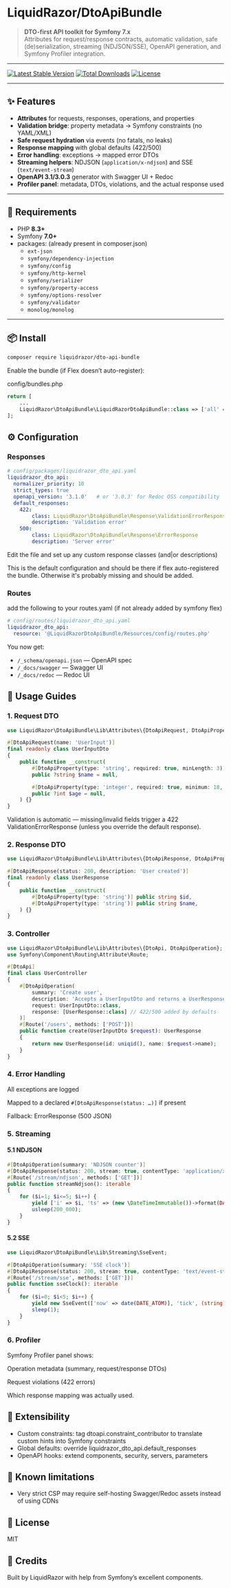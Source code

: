 # LiquidRazor/DtoApiBundle

> **DTO-first API toolkit for Symfony 7.x**  
> Attributes for request/response contracts, automatic validation, safe (de)serialization, streaming (NDJSON/SSE), OpenAPI generation, and Symfony Profiler integration.

---

[![Latest Stable Version](https://poser.pugx.org/liquidrazor/dto-api-bundle/v/stable)](https://packagist.org/packages/liquidrazor/dto-api-bundle)
[![Total Downloads](https://poser.pugx.org/liquidrazor/dto-api-bundle/downloads)](https://packagist.org/packages/liquidrazor/dto-api-bundle)
[![License](https://poser.pugx.org/liquidrazor/dto-api-bundle/license)](LICENCE)

---

## ✨ Features

- **Attributes** for requests, responses, operations, and properties
- **Validation bridge**: property metadata → Symfony constraints (no YAML/XML)
- **Safe request hydration** via events (no fatals, no leaks)
- **Response mapping** with global defaults (422/500)
- **Error handling**: exceptions → mapped error DTOs
- **Streaming helpers**: NDJSON (`application/x-ndjson`) and SSE (`text/event-stream`)
- **OpenAPI 3.1/3.0.3** generator with Swagger UI + Redoc
- **Profiler panel**: metadata, DTOs, violations, and the actual response used

---

## 🧰 Requirements

- PHP **8.3+**
- Symfony **7.0+**
- packages: (already present in composer.json)
  - `ext-json`
  - `symfony/dependency-injection`
  - `symfony/config`
  - `symfony/http-kernel`
  - `symfony/serializer`
  - `symfony/property-access`
  - `symfony/options-resolver`
  - `symfony/validator`
  - `monolog/monolog` 

---

## 📦 Install

```bash
composer require liquidrazor/dto-api-bundle
```

Enable the bundle (if Flex doesn’t auto-register):

config/bundles.php

```php 
return [
    ...
    LiquidRazor\DtoApiBundle\LiquidRazorDtoApiBundle::class => ['all' => true],
];
```

## ⚙️ Configuration

### Responses

```yaml
# config/packages/liquidrazor_dto_api.yaml
liquidrazor_dto_api:
  normalizer_priority: 10
  strict_types: true
  openapi_version: '3.1.0'   # or '3.0.3' for Redoc OSS compatibility
  default_responses:
    422:
        class: LiquidRazor\DtoApiBundle\Response\ValidationErrorResponse
        description: 'Validation error'
    500:
        class: LiquidRazor\DtoApiBundle\Response\ErrorResponse
        description: 'Server error'
```

Edit the file and set up any custom response classes (and|or descriptions)

This is the default configuration and should be there if flex auto-registered the bundle. Otherwise it's probably missing and should be added.

### Routes

add the following to your routes.yaml (if not already added by symfony flex)

```yaml
# config/routes/liquidrazor_dto_api.yaml
liquidrazor_dto_api:
  resource: '@LiquidRazorDtoApiBundle/Resources/config/routes.php'

```

You now get:

- `/_schema/openapi.json` — OpenAPI spec
- `/_docs/swagger` — Swagger UI
- `/_docs/redoc` — Redoc UI

## 🚀 Usage Guides

### 1. Request DTO

```php
use LiquidRazor\DtoApiBundle\Lib\Attributes\{DtoApiRequest, DtoApiProperty};

#[DtoApiRequest(name: 'UserInput')]
final readonly class UserInputDto
{
    public function __construct(
        #[DtoApiProperty(type: 'string', required: true, minLength: 3)]
        public ?string $name = null,

        #[DtoApiProperty(type: 'integer', required: true, minimum: 18, maximum: 100)]
        public ?int $age = null,
    ) {}
}
```
Validation is automatic — missing/invalid fields trigger a 422 ValidationErrorResponse (unless you override the default response).


### 2. Response DTO

```php
use LiquidRazor\DtoApiBundle\Lib\Attributes\{DtoApiResponse, DtoApiProperty};

#[DtoApiResponse(status: 200, description: 'User created')]
final readonly class UserResponse
{
    public function __construct(
        #[DtoApiProperty(type: 'string')] public string $id,
        #[DtoApiProperty(type: 'string')] public string $name,
    ) {}
}
```

### 3. Controller

```php
use LiquidRazor\DtoApiBundle\Lib\Attributes\{DtoApi, DtoApiOperation};
use Symfony\Component\Routing\Attribute\Route;

#[DtoApi]
final class UserController
{
    #[DtoApiOperation(
        summary: 'Create user',
        description: 'Accepts a UserInputDto and returns a UserResponse',
        request: UserInputDto::class,
        response: [UserResponse::class] // 422/500 added by defaults
    )]
    #[Route('/users', methods: ['POST'])]
    public function create(UserInputDto $request): UserResponse
    {
        return new UserResponse(id: uniqid(), name: $request->name);
    }
}
```

### 4. Error Handling

All exceptions are logged

Mapped to a declared `#[DtoApiResponse(status: …)]` if present

Fallback: ErrorResponse (500 JSON)

### 5. Streaming

#### 5.1  NDJSON
```php
#[DtoApiOperation(summary: 'NDJSON counter')]
#[DtoApiResponse(status: 200, stream: true, contentType: 'application/x-ndjson')]
#[Route('/stream/ndjson', methods: ['GET'])]
public function streamNdjson(): iterable
{
    for ($i=1; $i<=5; $i++) {
        yield ['i' => $i, 'ts' => (new \DateTimeImmutable())->format(DATE_ATOM)];
        usleep(200_000);
    }
}
```
#### 5.2  SSE
```php
use LiquidRazor\DtoApiBundle\Lib\Streaming\SseEvent;

#[DtoApiOperation(summary: 'SSE clock')]
#[DtoApiResponse(status: 200, stream: true, contentType: 'text/event-stream')]
#[Route('/stream/sse', methods: ['GET'])]
public function sseClock(): iterable
{
    for ($i=0; $i<5; $i++) {
        yield new SseEvent(['now' => date(DATE_ATOM)], 'tick', (string)$i, 3000);
        sleep(1);
    }
}
```

### 6. Profiler

Symfony Profiler panel shows:

Operation metadata (summary, request/response DTOs)

Request violations (422 errors)

Which response mapping was actually used.


## 🧩 Extensibility

- Custom constraints: tag dtoapi.constraint_contributor to translate custom hints into Symfony constraints
- Global defaults: override liquidrazor_dto_api.default_responses
- OpenAPI hooks: extend components, security, servers, parameters

## 📍 Known limitations
- Very strict CSP may require self-hosting Swagger/Redoc assets instead of using CDNs

## 📝 License

MIT

## 🙌 Credits

Built by LiquidRazor with help from Symfony’s excellent components.